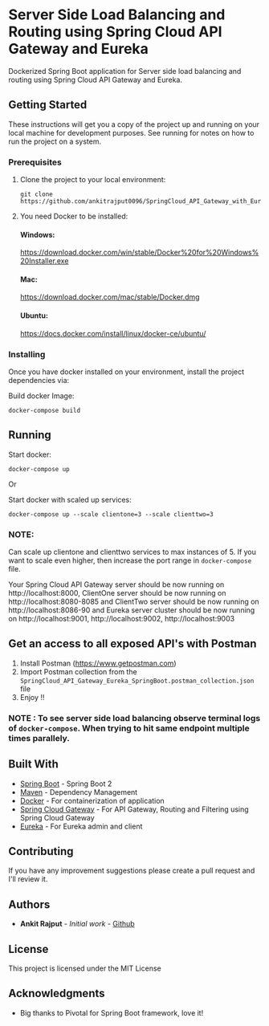 # Server Side Load Balancing and Routing using Spring Cloud API Gateway and Eureka

Dockerized Spring Boot application for Server side load balancing and routing using Spring Cloud API Gateway and Eureka.

## Getting Started

These instructions will get you a copy of the project up and running on your local machine for development purposes. See running for notes on how to run the project on a system.

### Prerequisites

1. Clone the project to your local environment:
    ```
    git clone https://github.com/ankitrajput0096/SpringCloud_API_Gateway_with_Eureka
    ```

2. You need Docker to be installed:

    #### Windows:
    https://download.docker.com/win/stable/Docker%20for%20Windows%20Installer.exe
    
    #### Mac:
    https://download.docker.com/mac/stable/Docker.dmg
    
    #### Ubuntu:
    https://docs.docker.com/install/linux/docker-ce/ubuntu/

### Installing

Once you have docker installed on your environment, install the project dependencies via:

Build docker Image:

```
docker-compose build
```

## Running

Start docker:

```
docker-compose up
```
Or


Start docker with scaled up services:

```
docker-compose up --scale clientone=3 --scale clienttwo=3

```
### NOTE:
Can scale up clientone and clienttwo services to max instances of 5.
If you want to scale even higher, then increase the port range in `docker-compose` file.

Your Spring Cloud API Gateway server should be now running on http://localhost:8000, ClientOne server should be now running on http://localhost:8080-8085 and ClientTwo server should be now running on http://localhost:8086-90 and Eureka server cluster should be now running on http://localhost:9001, http://localhost:9002, http://localhost:9003 

## Get an access to all exposed API's with Postman

1. Install Postman (https://www.getpostman.com)
2. Import Postman collection from the `SpringCloud_API_Gateway_Eureka_SpringBoot.postman_collection.json` file
3. Enjoy !!

### NOTE : To see server side load balancing observe terminal logs of `docker-compose`. When trying to hit same endpoint multiple times parallely. 

## Built With

* [Spring Boot](https://spring.io/projects/spring-boot) - Spring Boot 2
* [Maven](https://maven.apache.org/) - Dependency Management
* [Docker](https://www.docker.com/) - For containerization of application
* [Spring Cloud Gateway](https://spring.io/projects/spring-cloud-gateway) - For API Gateway, Routing and Filtering using Spring Cloud Gateway
* [Eureka](https://spring.io/guides/gs/service-registration-and-discovery/) - For Eureka admin and client

## Contributing

If you have any improvement suggestions please create a pull request and I'll review it.


## Authors

* **Ankit Rajput** - *Initial work* - [Github](https://github.com/ankitrajput0096)

## License

This project is licensed under the MIT License

## Acknowledgments

* Big thanks to Pivotal for Spring Boot framework, love it!


